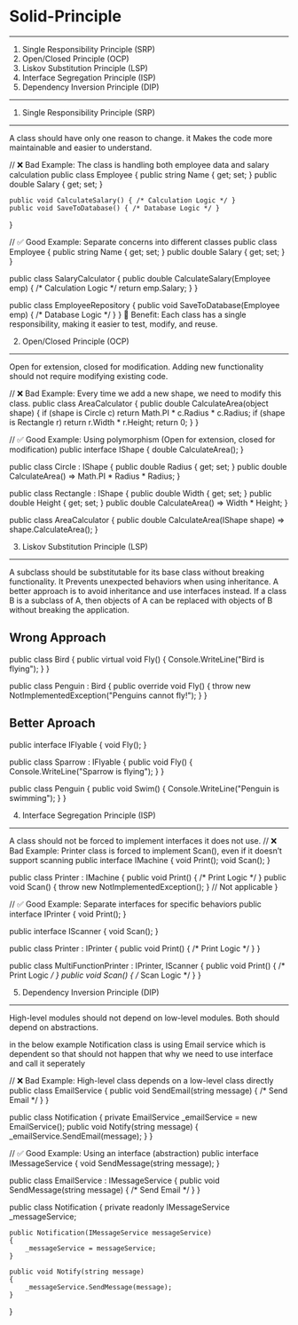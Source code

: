 # Solid-Principle
--------------------------------
1. Single Responsibility Principle (SRP)
2. Open/Closed Principle (OCP)
3. Liskov Substitution Principle (LSP)
4. Interface Segregation Principle (ISP)
5. Dependency Inversion Principle (DIP)

---------------------------------------------
1. Single Responsibility Principle (SRP)
--------------------------------------------
A class should have only one reason to change.
it Makes the code more maintainable and easier to understand.

// ❌ Bad Example: The class is handling both employee data and salary calculation
public class Employee
{
    public string Name { get; set; }
    public double Salary { get; set; }

    public void CalculateSalary() { /* Calculation Logic */ }
    public void SaveToDatabase() { /* Database Logic */ }
}

// ✅ Good Example: Separate concerns into different classes
public class Employee
{
    public string Name { get; set; }
    public double Salary { get; set; }
}

public class SalaryCalculator
{
    public double CalculateSalary(Employee emp) { /* Calculation Logic */ return emp.Salary; }
}

public class EmployeeRepository
{
    public void SaveToDatabase(Employee emp) { /* Database Logic */ }
}
🔹 Benefit: Each class has a single responsibility, making it easier to test, modify, and reuse.


2. Open/Closed Principle (OCP)
---------------------------------------
 Open for extension, closed for modification.
 Adding new functionality should not require modifying existing code.

 // ❌ Bad Example: Every time we add a new shape, we need to modify this class.
public class AreaCalculator
{
    public double CalculateArea(object shape)
    {
        if (shape is Circle c) return Math.PI * c.Radius * c.Radius;
        if (shape is Rectangle r) return r.Width * r.Height;
        return 0;
    }
}

// ✅ Good Example: Using polymorphism (Open for extension, closed for modification)
public interface IShape
{
    double CalculateArea();
}

public class Circle : IShape
{
    public double Radius { get; set; }
    public double CalculateArea() => Math.PI * Radius * Radius;
}

public class Rectangle : IShape
{
    public double Width { get; set; }
    public double Height { get; set; }
    public double CalculateArea() => Width * Height;
}

public class AreaCalculator
{
    public double CalculateArea(IShape shape) => shape.CalculateArea();
}

3. Liskov Substitution Principle (LSP)
-------------------------------------
A subclass should be substitutable for its base class without breaking functionality.
It Prevents unexpected behaviors when using inheritance.
A better approach is to avoid inheritance and use interfaces instead.
 If a class B is a subclass of A, then objects of A can be replaced with objects of B without breaking the application.

Wrong Approach
-------------------------------
public class Bird
{
    public virtual void Fly()
    {
        Console.WriteLine("Bird is flying");
    }
}

public class Penguin : Bird
{
    public override void Fly()
    {
        throw new NotImplementedException("Penguins cannot fly!");
    }
}

Better Aproach
-----------------
public interface IFlyable
{
    void Fly();
}

public class Sparrow : IFlyable
{
    public void Fly()
    {
        Console.WriteLine("Sparrow is flying");
    }
}

public class Penguin
{
    public void Swim()
    {
        Console.WriteLine("Penguin is swimming");
    }
}

4. Interface Segregation Principle (ISP)
----------------------------------------------
A class should not be forced to implement interfaces it does not use.
// ❌ Bad Example: Printer class is forced to implement Scan(), even if it doesn’t support scanning
public interface IMachine
{
    void Print();
    void Scan();
}

public class Printer : IMachine
{
    public void Print() { /* Print Logic */ }
    public void Scan() { throw new NotImplementedException(); } // Not applicable
}

// ✅ Good Example: Separate interfaces for specific behaviors
public interface IPrinter
{
    void Print();
}

public interface IScanner
{
    void Scan();
}

public class Printer : IPrinter
{
    public void Print() { /* Print Logic */ }
}

public class MultiFunctionPrinter : IPrinter, IScanner
{
    public void Print() { /* Print Logic */ }
    public void Scan() { /* Scan Logic */ }
}

5. Dependency Inversion Principle (DIP)
----------------------------------------
High-level modules should not depend on low-level modules. Both should depend on abstractions.

in the below example Notification class is using Email service which is dependent so that should not happen that why we need to use interface and call it seperately

// ❌ Bad Example: High-level class depends on a low-level class directly
public class EmailService
{
    public void SendEmail(string message) { /* Send Email */ }
}

public class Notification
{
    private EmailService _emailService = new EmailService();
    public void Notify(string message) { _emailService.SendEmail(message); }
}

// ✅ Good Example: Using an interface (abstraction)
public interface IMessageService
{
    void SendMessage(string message);
}

public class EmailService : IMessageService
{
    public void SendMessage(string message) { /* Send Email */ }
}

public class Notification
{
    private readonly IMessageService _messageService;

    public Notification(IMessageService messageService)
    {
        _messageService = messageService;
    }

    public void Notify(string message)
    {
        _messageService.SendMessage(message);
    }
}



